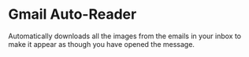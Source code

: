 # Gmail Auto-Reader
Automatically downloads all the images from the emails in your inbox to make it appear as though you have opened the message.